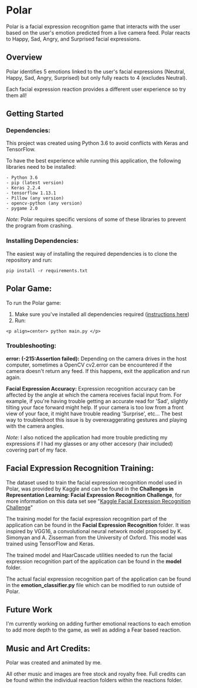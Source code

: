 # Polar
Polar is a facial expression recognition game that interacts with the user based on the user's emotion predicted from a live camera feed. Polar reacts to Happy, Sad, Angry, and Surprised facial expressions.

## Overview
Polar identifies 5 emotions linked to the user's facial expressions (Neutral, Happy, Sad, Angry, Surprised) but only fully reacts to 4 (excludes Neutral).

Each facial expression reaction provides a different user experience so try them all! 

## Getting Started
### Dependencies:
This project was created using Python 3.6 to avoid conflicts with Keras and TensorFlow.

To have the best experience while running this application, the following libraries need to be installed:

```
- Python 3.6
- pip (latest version)
- Keras 2.2.4 
- tensorflow 1.13.1
- Pillow (any version)
- opencv-python (any version)
- pygame 2.0
```

*Note:* Polar requires specific versions of some of these libraries to prevent the program from crashing. 

### Installing Dependencies:
The easiest way of installing the required dependencies is to clone the repository and run:

``` pip install -r requirements.txt ```

## Polar Game:
To run the Polar game:
1. Make sure you've installed all dependencies required ([instructions here](https://github.com/Diana-Joya/Polar/blob/master/README.md#installing-dependencies))
2. Run:

```<p align=center> python main.py </p>```

### Troubleshooting:
**error: (-215:Assertion failed):** Depending on the camera drives in the host computer, sometimes a OpenCV cv2.error can be encountered if the camera doesn't return any feed. If this happens, exit the application and run again. 

**Facial Expression Accuracy:** Expression recognition accuracy can be affected by the angle at which the camera receives facial input from. For example, if you're having trouble getting an accurate read for 'Sad', slightly tilting your face forward might help. If your camera is too low from a front view of your face, it might have trouble reading 'Surprise', etc... The best way to troubleshoot this issue is by overexaggerating gestures and playing with the camera angles. 

*Note:* I also noticed the application had more trouble predicting my expressions if I had my glasses or any other accesory (hair included) covering part of my face.

## Facial Expression Recognition Training:
The dataset used to train the facial expression recognition model used in Polar, was provided by Kaggle and can be found in the **Challenges in Representation Learning: Facial Expression Recognition Challenge**, for more information on this data set see "[Kaggle Facial Expression Recognition Challenge](https://www.kaggle.com/c/challenges-in-representation-learning-facial-expression-recognition-challenge/data)"

The training model for the facial expression recognition part of the application can be found in the **Facial Expression Recognition** folder. It was inspired by VGG16, a convolutional neural network model proposed by K. Simonyan and A. Zisserman from the University of Oxford. This model was trained using TensorFlow and Keras.  

The trained model and HaarCascade utilities needed to run the facial expression recognition part of the application can be found in the **model** folder. 

The actual facial expression recognition part of the application can be found in the **emotion_classifier.py** file which can be modified to run outside of Polar. 

## Future Work
I'm currently working on adding further emotional reactions to each emotion to add more depth to the game, as well as adding a Fear based reaction.

## Music and Art Credits:
Polar was created and animated by me.

All other music and images are free stock and royalty free. Full credits can be found within the individual reaction folders within the reactions folder.
